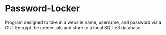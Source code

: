 # Password-Locker
Program designed to take in a website name, username, and password via a GUI. Encrypt the credentials and store to a local SQLite3 database.
